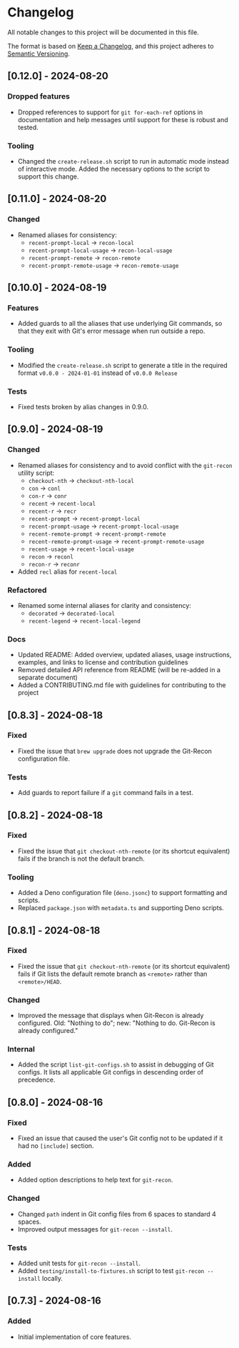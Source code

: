 # Changelog

All notable changes to this project will be documented in this file.

The format is based on [Keep a Changelog](https://keepachangelog.com/en/1.0.0/),
and this project adheres to [Semantic Versioning](https://semver.org/spec/v2.0.0.html).

## [0.12.0] - 2024-08-20

### Dropped features

- Dropped references to support for `git for-each-ref` options in documentation and help messages until support
  for these is robust and tested.

### Tooling

- Changed the `create-release.sh` script to run in automatic mode instead of interactive mode.
  Added the necessary options to the script to support this change.

## [0.11.0] - 2024-08-20

### Changed

- Renamed aliases for consistency:
  - `recent-prompt-local` → `recon-local`
  - `recent-prompt-local-usage` → `recon-local-usage`
  - `recent-prompt-remote` → `recon-remote`
  - `recent-prompt-remote-usage` → `recon-remote-usage`

## [0.10.0] - 2024-08-19

### Features

- Added guards to all the aliases that use underlying Git commands, so that they exit with Git's error message when run outside a repo.

### Tooling

- Modified the `create-release.sh` script to generate a title in the required format `v0.0.0 - 2024-01-01` instead of `v0.0.0 Release`

### Tests

- Fixed tests broken by alias changes in 0.9.0.

## [0.9.0] - 2024-08-19

### Changed

- Renamed aliases for consistency and to avoid conflict with the `git-recon` utility script:
  - `checkout-nth` → `checkout-nth-local`
  - `con` → `conl`
  - `con-r` → `conr`
  - `recent` → `recent-local`
  - `recent-r` → `recr`
  - `recent-prompt` → `recent-prompt-local`
  - `recent-prompt-usage` → `recent-prompt-local-usage`
  - `recent-remote-prompt` → `recent-prompt-remote`
  - `recent-remote-prompt-usage` → `recent-prompt-remote-usage`
  - `recent-usage` → `recent-local-usage`
  - `recon` → `reconl`
  - `recon-r` → `reconr`
- Added `recl` alias for `recent-local`

### Refactored

- Renamed some internal aliases for clarity and consistency:
  - `decorated` → `decorated-local`
  - `recent-legend` → `recent-local-legend`

### Docs

- Updated README: Added overview, updated aliases, usage instructions, examples, and links to license and contribution guidelines
- Removed detailed API reference from README (will be re-added in a separate document)
- Added a CONTRIBUTING.md file with guidelines for contributing to the project

## [0.8.3] - 2024-08-18

### Fixed

- Fixed the issue that `brew upgrade` does not upgrade the Git-Recon configuration file.

### Tests

- Add guards to report failure if a `git` command fails in a test.

## [0.8.2] - 2024-08-18

### Fixed

- Fixed the issue that `git checkout-nth-remote` (or its shortcut equivalent) fails if the branch is not the default branch.

### Tooling

- Added a Deno configuration file (`deno.jsonc`) to support formatting and scripts.
- Replaced `package.json` with `metadata.ts` and supporting Deno scripts.

## [0.8.1] - 2024-08-18

### Fixed

- Fixed the issue that `git checkout-nth-remote` (or its shortcut equivalent) fails if Git lists the default remote branch as `<remote>` rather than `<remote>/HEAD`.

### Changed

- Improved the message that displays when Git-Recon is already configured. Old: "Nothing to do"; new: "Nothing to do. Git-Recon is already configured."

### Internal

- Added the script `list-git-configs.sh` to assist in debugging of Git configs. It lists all applicable Git configs in descending order of precedence.

## [0.8.0] - 2024-08-16

### Fixed

- Fixed an issue that caused the user's Git config not to be updated if it had no `[include]` section.

### Added

- Added option descriptions to help text for `git-recon`.

### Changed

- Changed `path` indent in Git config files from 6 spaces to standard 4 spaces.
- Improved output messages for `git-recon --install`.

### Tests

- Added unit tests for `git-recon --install`.
- Added `testing/install-to-fixtures.sh` script to test `git-recon --install` locally.

## [0.7.3] - 2024-08-16

### Added

- Initial implementation of core features.
